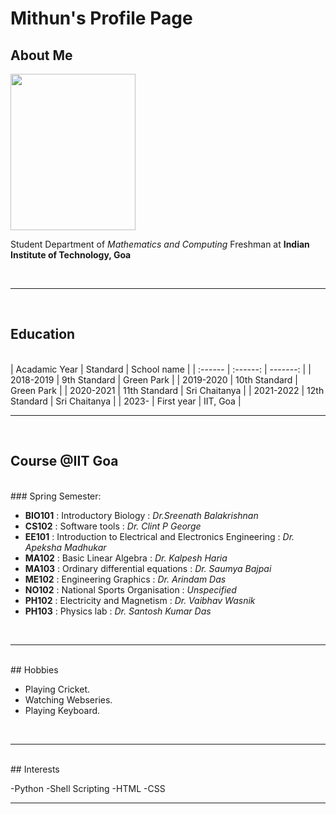 # Mithun's Profile Page

## About Me

<img src="../" height=250px width=200px>

Student
Department of *Mathematics and Computing*
Freshman at **Indian Institute of Technology, Goa**

<br>
<hr>
<br>

## Education
<br>
| Acadamic Year | Standard | School name |
| :------ | :------: | -------: |
| 2018-2019 | 9th Standard | Green Park |
| 2019-2020 | 10th Standard | Green Park |
| 2020-2021 | 11th Standard | Sri Chaitanya |
| 2021-2022 | 12th Standard | Sri Chaitanya |
| 2023-     | First year | IIT, Goa |

<br>
<hr>
<br>

## Course @IIT Goa
<br>
### Spring Semester:

  - **BIO101** : Introductory Biology : *Dr.Sreenath Balakrishnan*   
  - **CS102** : Software tools : *Dr. Clint P George* 
  - **EE101** : Introduction to Electrical and Electronics Engineering : *Dr. Apeksha Madhukar*
  - **MA102** : Basic Linear Algebra : *Dr. Kalpesh Haria*
  - **MA103** : Ordinary differential equations : *Dr. Saumya Bajpai*
  - **ME102** : Engineering Graphics : *Dr. Arindam Das*
  - **NO102** : National Sports Organisation : *Unspecified*
  - **PH102** : Electricity and Magnetism : *Dr. Vaibhav Wasnik*
  - **PH103** : Physics lab : *Dr. Santosh Kumar Das*


<br>
<hr>
<br>
## Hobbies

  - Playing Cricket.
  - Watching Webseries.
  - Playing Keyboard.

<br>
<hr>
<br>
## Interests

  -Python
  -Shell Scripting
  -HTML
  -CSS
  
<hr>
  
